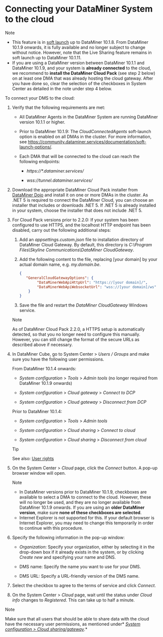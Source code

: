 # Connecting your DataMiner System to the cloud

> [!NOTE]
> -  This feature is in [soft launch](https://community.dataminer.services/documentation/soft-launch-options/) up to DataMiner 10.1.8. From DataMiner 10.1.9 onwards, it is fully available and no longer subject to change without notice. However, note that the Live Sharing feature remains in soft launch up to DataMiner 10.1.11.
> -  If you are using a DataMiner version between DataMiner 10.1.1 and DataMiner 10.1.9, and your system is **already connected** to the cloud, we recommend to **install the DataMiner Cloud Pack** (see step 2 below) on at least one DMA that was already hosting the cloud gateway. After you have done so, clear the selection of the checkboxes in System Center as detailed in the note under step 4 below.

To connect your DMS to the cloud:

1. Verify that the following requirements are met:

    - All DataMiner Agents in the DataMiner System are running DataMiner version 10.1.1 or higher.

    - Prior to DataMiner 10.1.9: The *CloudConnectedAgents* soft-launch option is enabled on all DMAs in the cluster. For more information, see <https://community.dataminer.services/documentation/soft-launch-options/>.

    - Each DMA that will be connected to the cloud can reach the following endpoints:

        - *https://\*.dataminer.services/*

        - *wss://tunnel.dataminer.services/*

2. Download the appropriate DataMiner Cloud Pack installer from [DataMiner Dojo](https://community.dataminer.services/downloads/) and install it on one or more DMAs in the cluster. As .NET 5 is required to connect the DataMiner Cloud, you can choose an installer that includes or downloads .NET 5. If .NET 5 is already installed in your system, choose the installer that does not include .NET 5.

3. For Cloud Pack versions prior to 2.2.0: If your system has been configured to use HTTPS, and the localhost HTTP endpoint has been disabled, carry out the following additional steps:

    1. Add an *appsettings.custom.json* file to installation directory of DataMiner Cloud Gateway. By default, this directory is *C:\\Program Files\\Skyline Communications\\DataMiner CloudGateway*.

    2. Add the following content to the file, replacing \[your domain\] by your actual domain name, e.g. *my.domain.be*.

        ```json
        {                                                                                                 
           "GeneralCloudGatewayOptions": {                                                                
                "DataMinerWebApiHttpUrl": "https://[your domain]/",    
                "DataMinerWebApiWebsocketUrl": "wss://[your domain]/ws"
            }                                                                                             
        }                                                                                                 
        ```

    3. Save the file and restart the *DataMiner CloudGateway* Windows service.

    > [!NOTE]
    > As of DataMiner Cloud Pack 2.2.0, a HTTPS setup is automatically detected, so that you no longer need to configure this manually. However, you can still change the format of the secure URLs as described above if necessary.

4. In DataMiner Cube, go to System Center \> *Users / Groups* and make sure you have the following user permissions.

    From DataMiner 10.1.4 onwards:

    - *System configuration* > *Tools* > *Admin tools* (no longer required from DataMiner 10.1.9 onwards)

    - *System configuration* > *Cloud gateway* > *Connect to DCP*

    - *System configuration* > *Cloud gateway* > *Disconnect from DCP*

    Prior to DataMiner 10.1.4:

    - *System configuration* > *Tools* > *Admin tools*

    - *System configuration* > *Cloud sharing* > *Connect to cloud*

    - *System configuration* > *Cloud sharing* > *Disconnect from cloud*

    > [!TIP]
    > See also:
    > [User rights](../../part_3/security/User_rights.md) 

5. On the System Center \> *Cloud* page, click the *Connect* button. A pop-up browser window will open.

    > [!NOTE]
    > -  In DataMiner versions prior to DataMiner 10.1.9, checkboxes are available to select a DMA to connect to the cloud. However, these will no longer be used, and they are no longer available from DataMiner 10.1.9 onwards. If you are using an **older DataMiner version**, make sure **none of these checkboxes are selected**.
    > -  Internet Explorer is not supported for this. If your default browser is Internet Explorer, you may need to change this temporarily in order to continue with this procedure.

6. Specify the following information in the pop-up window:

    - *Organization*: Specify your organization, either by selecting it in the drop-down box if it already exists in the system, or by clicking *Create new* and specifying your name and DNS.

    - DMS name: Specify the name you want to use for your DMS.

    - DMS URL: Specify a URL-friendly version of the DMS name.

7. Select the checkbox to agree to the terms of service and click *Connect*.

8. On the System Center \> *Cloud* page, wait until the status under *Cloud info* changes to *Registered*. This can take up to half a minute.

> [!NOTE]
> Make sure that all users that should be able to share data with the cloud have the necessary user permissions, as mentioned under* *[System configuration \> Cloud sharing/gateway](../../part_3/security/DataMiner_user_permissions.md#system-configuration--cloud-sharinggateway)*.*

 
